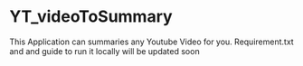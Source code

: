 # YT_videoToSummary
This Application can summaries any Youtube Video for you.
 Requirement.txt and and guide to run it locally will be updated soon
